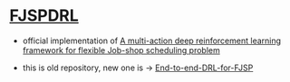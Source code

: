 # [FJSPDRL](https://github.com/pengguo318/FJSPDRL)

- official implementation of [A multi-action deep reinforcement learning framework for flexible Job-shop scheduling problem](https://www.sciencedirect.com/science/article/pii/S0957417422010624)

- this is old repository, new one is -> [End-to-end-DRL-for-FJSP](/models/End-to-end-DRL-for-FJSP/)